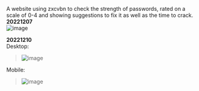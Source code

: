 A website using zxcvbn to check the strength of passwords, rated on a scale of 0-4 and showing suggestions to fix it as well as the time to crack.</br>
**20221207**</br>
![image](https://user-images.githubusercontent.com/50123021/206679851-75ef7272-a0e9-4027-b58c-8bd77ac1629c.png)

**20221210**</br>
Desktop:
> ![image](https://user-images.githubusercontent.com/50123021/206826930-6fd3e09a-f166-46f2-81f6-eb4df3a26c64.png)

Mobile:
> ![image](https://user-images.githubusercontent.com/50123021/206826917-296a9641-eff4-41d4-8e9d-6c8593b7dede.png)

